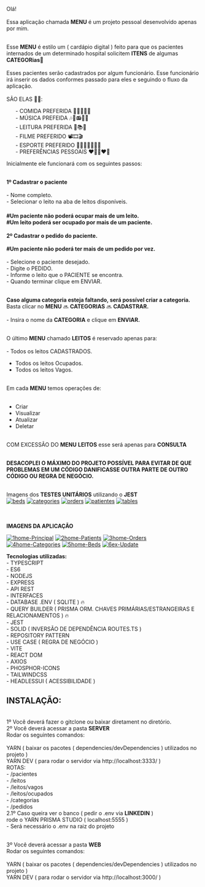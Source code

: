 Olá! <br><br>
Essa aplicação chamada <b>MENU</b> é um projeto pessoal desenvolvido apenas por mim. <br>

<br>Esse <b>MENU</b> é estilo um ( cardápio digital ) feito para que os pacientes internados de um determinado hospital solicitem <b>ITENS</b> de algumas <b>CATEGORias</b>🏥
<br><br>Esses pacientes serão cadastrados por algum funcionário. Esse funcionário irá inserir os dados conformes passado para eles e seguindo o fluxo da aplicação. 
<br><br>SÃO ELAS 🚀🔥: 
 
 <div>
  <ul>
    - COMIDA PREFERIDA 🍓🍇🍉🍔🍕 <br>
    - MÚSICA PREFEIDA 🎶🎵📻🎸🎺 <br>
    - LEITURA PREFERIDA 📕📚📰 <br>
    - FILME PREFERIDO 📽🎞🎬 <br>
    - ESPORTE PREFERIDO ⛹🏻‍♂🚴🏋🏻🏀 <br>
    - PREFERÊNCIAS PESSOAIS ❤📲👩‍❤‍👨 <br>
    </ul>
 </div>
  
Inicialmente ele funcionará com os seguintes passos: 

<br><b>1º Cadastrar o paciente </b><br>
  <br>- Nome completo.
  <br>- Selecionar o leito na aba de leitos disponíveis.

  <h4> 
    #Um paciente não poderá ocupar mais de um leito.
    <br>#Um leito poderá ser ocupado por mais de um paciente.<br>
  </h4>
 
<b>2º Cadastrar o pedido do paciente.</b><br>
<b><br>#Um paciente não poderá ter mais de um pedido por vez.</b><br>
  <br>- Selecione o paciente desejado.
  <br>- Digite o PEDIDO.
  <br>- Informe o leito que o PACIENTE se encontra.
  <br>- Quando terminar clique em ENVIAR. <br><br>

<b>Caso alguma categoria esteja faltando, será possível criar a categoria.</b>
<br>Basta clicar no <b>MENU</b> 🔜 <b>CATEGORIAS</b> 🔜 <b>CADASTRAR.</b><br>
<br>- Insira o nome da <b>CATEGORIA</b> e clique em <b>ENVIAR.</b><br>

<br>O último <b>MENU</b> chamado <b>LEITOS</b> é reservado apenas para: 
  <br><br>- Todos os leitos CADASTRADOS.<br>
  - Todos os leitos Ocupados.<br>
  - Todos os leitos Vagos.<br>
 

 <br>Em cada <b>MENU</b> temos operações de:
  <br><br>
  - Criar <br>
  - Visualizar <br>
  - Atualizar <br>
  - Deletar <br>

<br>COM EXCESSÃO DO <b>MENU</b> <b>LEITOS</b> esse será apenas para <b>CONSULTA</b>

<br><b>DESACOPLEI O MÁXIMO DO PROJETO POSSÍVEL PARA EVITAR DE QUE PROBLEMAS EM UM CÓDIGO DANIFICASSE 
  OUTRA PARTE DE OUTRO CÓDIGO OU REGRA DE NEGÓCIO.</b>

<br>Imagens dos <b>TESTES UNITÁRIOS</b> utilizando o <b>JEST</b><br>
<a href="https://ibb.co/N17JC1G"><img src="https://i.ibb.co/8zXfszQ/beds.png" alt="beds" border="0"></a>
<a href="https://ibb.co/DQkmbdx"><img src="https://i.ibb.co/5LvC9ZN/categories.png" alt="categories" border="0"></a>
<a href="https://ibb.co/9cXnm5W"><img src="https://i.ibb.co/0mNqpbr/orders.png" alt="orders" border="0"></a>
<a href="https://ibb.co/4jkp9sZ"><img src="https://i.ibb.co/HrZq1ND/patientes.png" alt="patientes" border="0"></a>
<a href="https://ibb.co/3BDQ8Y7"><img src="https://i.ibb.co/V275hpt/tables.png" alt="tables" border="0"></a>

<br><br><b>IMAGENS DA APLICAÇÃO</b>

<a href="https://ibb.co/jbcbmZG"><img src="https://i.ibb.co/Qp2pLjn/1home-Principal.png" alt="1home-Principal" border="0"></a>
<a href="https://ibb.co/HF7FvqW"><img src="https://i.ibb.co/7YvYcKw/2home-Patients.png" alt="2home-Patients" border="0"></a>
<a href="https://ibb.co/kH9sY6V"><img src="https://i.ibb.co/f1nzmGV/3home-Orders.png" alt="3home-Orders" border="0"></a>
<a href="https://ibb.co/RB0NyS1"><img src="https://i.ibb.co/WPy0t3Q/4home-Categories.png" alt="4home-Categories" border="0"></a>
<a href="https://ibb.co/0Q9yHv8"><img src="https://i.ibb.co/wYQh5j3/5home-Beds.png" alt="5home-Beds" border="0"></a>
<a href="https://ibb.co/cvMVkHn"><img src="https://i.ibb.co/0X8vmSb/6ex-Update.png" alt="6ex-Update" border="0"></a>

<b>Tecnologias utilizadas:</b>
<br>- TYPESCRIPT 
<br>- ES6
<br>- NODEJS
<br>- EXPRESS
<br>- API REST
<br>- INTERFACES 
<br>- DATABASE .ENV ( SQLITE ) 🔥 
<br>- QUERY BUILDER ( PRISMA ORM. CHAVES PRIMÁRIAS/ESTRANGEIRAS E RELACIONAMENTOS ) 🔥 
<br>- JEST
<br>- SOLID ( INVERSÃO DE DEPENDÊNCIA ROUTES.TS )
<br>- REPOSITORY PATTERN
<br>- USE CASE ( REGRA DE NEGÓCIO )
<br>- VITE
<br>- REACT DOM 
<br>- AXIOS
<br>- PHOSPHOR-ICONS
<br>- TAILWINDCSS 
<br>- HEADLESSUI ( ACESSIBILIDADE )


<h2>INSTALAÇÃO: </h2>

<br>1º Você deverá fazer o gitclone ou baixar diretament no diretório. 
<br>2º Você deverá acessar a pasta <b>SERVER</b>
  <br>Rodar os seguintes comandos:  
  <br>YARN ( baixar os pacotes ( dependencies/devDependencies ) utilizados no projeto )
  <br>YARN DEV ( para rodar o servidor via http://localhost:3333/ )
  <br>ROTAS: 
  <br>- /pacientes
  <br>- /leitos
  <br>- /leitos/vagos
  <br>- /leitos/ocupados
  <br>- /categorias
  <br>- /pedidos
<br>2.1º Caso queira ver o banco ( pedir o .env via <b>LINKEDIN</b> ) 
<br>rode o YARN PRISMA STUDIO ( localhost:5555 )
  <br>- Será necessário o .env na raiz do projeto

<br>3º Você deverá acessar a pasta <b>WEB</b>
<br>Rodar os seguintes comandos:  
<br>YARN ( baixar os pacotes ( dependencies/devDependencies ) utilizados no projeto )
<br>YARN DEV ( para rodar o servidor via http://localhost:3000/ )
